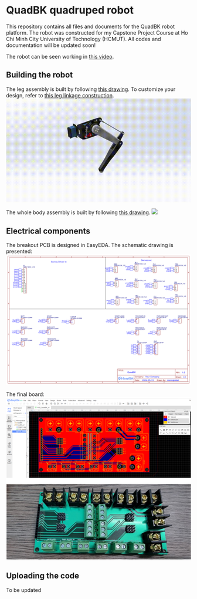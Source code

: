 # QuadBK quadruped robot
This repository contains all files and documents for the QuadBK robot platform. The robot was constructed for my Capstone Project Course at Ho Chi Minh City University of Technology (HCMUT). All codes and documentation will be updated soon!

The robot can be seen working in [this video](https://youtu.be/aWlsWf3MUjA).

## Building the robot
The leg assembly is built by following [this drawing](drawings/2_BL-Leg-Module.pdf). To customize your design, refer to [this leg linkage construction](https://geogebra.org/classic/zdsb82sw).
<img src="pics/quadbk-leg-assem.gif">

The whole body assembly is built by following [this drawing](drawings/3_QuadBK.pdf).
<img src="pics/quadbk-all-assem.gif">

## Electrical components
The breakout PCB is designed in EasyEDA. The schematic drawing is presented:
<img src="pics/PCB_Schematic_QuadBK.png">

The final board:
<img src="pics/PCB_QuadBK.png">

## Uploading the code
To be updated
